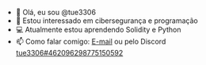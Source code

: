 - 👋 Olá, eu sou @tue3306  
- 👀 Estou interessado em cibersegurança e programação  
- 💻 Atualmente estou aprendendo Solidity e Python  
- 📫 Como falar comigo: [E-mail](mailto:hoffmann3701@gmail.com) ou pelo Discord [tue3306#462096298775150592](https://discord.com/users/462096298775150592)


